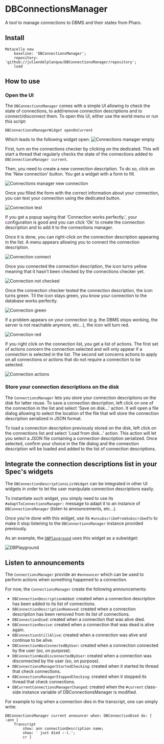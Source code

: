 # DBConnectionsManager
A tool to manage connections to DBMS and their states from Pharo.

## Install
```
Metacello new
    baseline: 'DBConnectionsManager';
    repository: 'github://juliendelplanque/DBConnectionsManager/repository';
    load
```

## How to use

### Open the UI
The `DBConnectionsManager` comes with a simple UI allowing to check the state
of connections, to add/remove connection descriptions and to connect/disconnect
them. To open this UI, either use the world menu or run this script:
```
DBConnectionsManagerWidget openOnCurrent
```

Which leads to the following widget open:
![Connections manager empty](https://raw.githubusercontent.com/juliendelplanque/DBConnectionsManager/master/screenshots/DBConnectionsManager.png)

First, turn on the connections checker by clicking on the dedicated. This will
start a thread that regularly checks the state of the connections added to
`DBConnectionsManager current`.

Then, you need to create a new connection description. To do so, click on the
'New connection' button. You get a widget with a form to fill.

![Connections manager new connection](https://raw.githubusercontent.com/juliendelplanque/DBConnectionsManager/master/screenshots/ConnectionDescription.png)

Once you filled the form with the correct information about your connection,
you can test your connection using the dedicated button.

![Connection test](https://raw.githubusercontent.com/juliendelplanque/DBConnectionsManager/master/screenshots/ConnectionDescription2.png)

If you get a popup saying that 'Connection works perfectly.', your configuration is
good and you can click 'Ok' to create the connection description and to add it to
the connections manager.

Once it is done, you can right-click on the connection description appearing in the
list. A menu appears allowing you to connect the connection description.

![Connection connect](https://raw.githubusercontent.com/juliendelplanque/DBConnectionsManager/master/screenshots/DBConnectionsManager1.png)

Once you connected the connection description, the icon turns yellow meaning that it
hasn't been checked by the connections checker yet.

![Connection not checked](https://raw.githubusercontent.com/juliendelplanque/DBConnectionsManager/master/screenshots/DBConnectionsManager2.png)

Once the connection checker tested the connection description, the icon turns green.
Til the icon stays green, you know your connection to the database works perfectly.

![Connection green](https://raw.githubusercontent.com/juliendelplanque/DBConnectionsManager/master/screenshots/DBConnectionsManager3.png)

If a problem appears on your connection (e.g. the DBMS stops working, the server
is not reachable anymore, etc...), the icon will turn red.

![Connection red](https://raw.githubusercontent.com/juliendelplanque/DBConnectionsManager/master/screenshots/DBConnectionsManager4.png)

If you right click on the connection list, you get a list of actions. The first
set of actions concern the connection selected and will only appear if a connection
is selected in the list. The second set concerns actions to apply on all connections
or actions that do not require a connection to be selected.

![Connection actions](https://raw.githubusercontent.com/juliendelplanque/DBConnectionsManager/master/screenshots/DBConnectionsManager5.png)

### Store your connection descriptions on the disk
The `ConnectionsManager` lets you store your connection descriptions on the disk
for latter reuse. To save a connection description, left click on one of the
connection in the list and select 'Save on disk...' action. It will open a
file dialog allowing to select the location of the file that will store the
connection description serialized in JSON format.

To load a connection description previously stored on the disk, left click
on the connections list and select 'Load from disk...' action. This action will
let you select a JSON file containing a connection description serialized. Once
selected, confirm your choice in the file dialog and the connection description
will be loaded and added to the list of connection descriptions.

## Integrate the connection descriptions list in your Spec's widgets
The `DBConnectionDescriptionsListWidget` can be integrated in other UI widgets
in order to let the user manipulate connection descriptions easily.

To instantiate such widget, you simply need to use its `#adaptToConnectionsManager:`
message to adapt it to an instance of `DBConnectionsManager` (listen to announcements,
etc...).

Once you're done with this widget, use its `#unsubscribeFromSubscribedTo` to
make it stop listening to the `DBConnectionsManager` instance provided
previously.

As an example, the [`DBPlayground`](https://github.com/juliendelplanque/DBPlayground)
uses this widget as a subwidget:

![DBPlayground](https://raw.githubusercontent.com/juliendelplanque/DBConnectionsManager/master/screenshots/DBPlayground.png)

## Listen to announcements
The `ConnectionsManager` provide an `#announcer` which can be used to perform
actions when something happened to a connection.

For now, the `ConnectionsManager` create the following announcements:

- `DBConnectionDescriptionAdded`: created when a connection description has been added to its list of connections.
- `DBConnectionDescriptionRemoved`: created when a connection description has been removed from its list of connections.
- `DBConnectionDied`: created when a connection that was alive died.
- `DBConnectionRevive`: created when a connection that was dead is alive again.
- `DBConnectionStillAlive`: created when a connection was alive and continue to be alive.
- `DBConnectionWasConnectedByUser`: created when a connection connected by the user (so, on purpose).
- `DBConnectionWasDisconnectedByUser`: created when a connection was disconnected by the user (so, on purpose).
- `DBConnectionsManagerStartedChecking`: created when it started its thread that check connections.
- `DBConnectionsManagerStoppedChecking`: created when it stopped its thread that check connections.
- `DBCurrentConnectionsManagerChanged`: created when the `#current` class-side instance variable of DBConnectionsManager is modified.

For example to log when a connection dies in the transcript, one can simply
write:

```
DBConnectionsManager current announcer when: DBConnectionDied do: [ :ann |
	Transcript
		show: ann connectionDescription name;
		show: ' just died :-(.';
		cr ]
```
